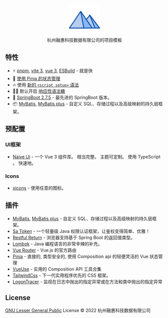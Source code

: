<div align="center">
  <img src="./public/logo.svg" wigth='100px' height='100px'>
</div>

<div align="center">
杭州融惠科技数据有限公司的项目模板
</div>

## 特性

- ⚡️ [pnpm](https://pnpm.io), [vite 3](https://github.com/vitejs/vite), [vue 3](https://github.com/vuejs/core), [ESBuild](https://github.com/evanw/esbuild) - 就是快
- 🍍 [使用 Pinia 的状态管理](https://pinia.vuejs.org)
- 🔥 使用 [新的 `<script setup>` 语法](https://github.com/vuejs/rfcs/pull/227)
- 🤙🏻 默认开启 [响应性语法糖](https://vuejs.org/guide/extras/reactivity-transform.html)
- 🦾 [SpringBoot 2.7.5](https://github.com/spring-projects/spring-boot) - 最先进的 SpringBoot 版本。
- 📦 [MyBatis](https://github.com/mybatis/mybatis-3), [MyBatis plus](https://github.com/baomidou/mybatis-plus) - 自定义 SQL、存储过程以及高级映射的持久层框架。

## 预配置

### UI框架

- [Naive Ui](https://www.naiveui.com/zh-CN/dark) - 一个 Vue 3 组件库。 相当完整。 主题可定制。 使用 TypeScript 。 快速地。

### Icons

- [xicons](https://xicons.org/#/) - 使用任意的图标。

## 插件

- [MyBatis](https://github.com/mybatis/mybatis-3), [MyBatis plus](https://github.com/baomidou/mybatis-plus) - 自定义 SQL、存储过程以及高级映射的持久层框架。
- [Sa Token](https://github.com/dromara/Sa-Token) - 一个轻量级 Java 权限认证框架，让鉴权变得简单、优雅！
- [Restful Return](https://github.com/elonehoo/restful-return) - 浏览器支持基于 Spring Boot 的返回值类型。
- [Lombok](https://github.com/projectlombok/lombok) - Java 编程语言的非常辛辣的补充。
- [Vue Router](https://github.com/vuejs/router) - Vue.js 的官方路由
- [Pinia](https://github.com/vuejs/pinia) - 直接的, 类型安全的, 使用 Composition api 的轻便灵活的 Vue 状态管理
- [VueUse](https://github.com/vueuse/vueuse) - 实用的 Composition API 工具合集
- [TailwindCss](https://github.com/windicss/windicss) - 下一代实用程序优先的 CSS 框架。
- [LogonTracer](https://github.com/logon-tracer/core) - 监视在日志中抛出的指定异常或在方法和类中抛出的指定异常

## License

[GNU Lesser General Public](./LICENSE) License © 2022 杭州融惠科技数据有限公司
